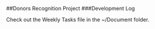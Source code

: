 ##Donors Recognition Project
###Development Log

Check out the Weekly Tasks file in the ~/Document folder.